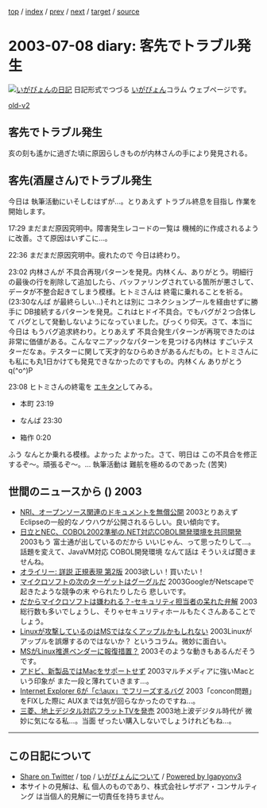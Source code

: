 [top](../index.html) 
 / [index](index.html) 
 / [prev](ig030707.html) 
 / [next](ig030709.html) 
 / [target](http://www.igapyon.jp/igapyon/diary/2003/ig030708.html) 
 / [source](https://github.com/igapyon/diary/blob/master/2003/ig030708.src.md) 

2003-07-08 diary: 客先でトラブル発生
=====================================================================================================
[![いがぴょんの日記](http://www.igapyon.jp/igapyon/diary/images/iga200306s.jpg "いがぴょん")](http://www.igapyon.jp/igapyon/diary/memo/memoigapyon.html) 日記形式でつづる [いがぴょん](http://www.igapyon.jp/igapyon/diary/memo/memoigapyon.html)コラム ウェブページです。

[old-v2](ig030708-orig.html)

## 客先でトラブル発生

亥の刻も遙かに過ぎた頃に原因らしきものが内林さんの手により発見される。


## 客先(酒屋さん)でトラブル発生

今日は 執筆活動にいそしむはずが…。とりあえず トラブル終息を目指し 作業を開始します。

17:29 まだまだ原因究明中。障害発生レコードの一覧は 機械的に作成されるように改善。さて原因はいずこに…。

22:36 まだまだ原因究明中。疲れたので 今日は終わり。

23:02 内林さんが 不具合再現パターンを発見。内林くん、ありがとう。明細行の最後の行を削除して追加したら、バッファリングされている箇所が悪さして、データが不整合起きてしまう模様。ヒトミさんは 終電に乗れることを祈る。(23:30なんば が最終らしい…)それとは別に コネクションプールを経由せずに勝手に DB接続するパターンを発見。これはヒドイ不具合。でもバグが２つ合体して バグとして発動しないようになっていました。びっくり仰天。さて、本当に 今日は もうバグ追求終わり。とりあえず 不具合発生パターンが再現できたのは非常に価値がある。こんなマニアックなパターンを見つける内林は すごいテスターだなぁ。テスターに関して天才的なひらめきがあるんだもの。ヒトミさんにも私にも丸1日かけても発見できなかったのですもの。内林くん ありがとう q(^o^)P

23:08 ヒトミさんの終電を [エキタン](http://ekitan.com/)してみる。

* 本町 23:19
  
* なんば 23:30
  
* 箱作 0:20

ふう なんとか乗れる模様。よかった よかった。さて、明日は この不具合を修正するぞ～。頑張るぞ～。… 執筆活動は 難航を極めるのであった
(苦笑)

## 世間のニュースから () 2003

* [NRI、オープンソース関連のドキュメントを無償公開](http://japan.cnet.com/news/ent/story/0,2000047623,20059787,00.htm)  2003とりあえず Eclipseの一般的なノウハウが公開されるらしい。良い傾向です。
* [日立とNEC、COBOL2002準拠の.NET対応COBOL開発環境を共同開発](http://japan.cnet.com/news/ent/story/0,2000047623,20059740,00.htm)  2003もう 富士通が出しているのだから いいじゃん、って思ったりして…。話題を変えて、JavaVM対応 COBOL開発環境 なんて話は そういえば聞きませんね。
* [オライリー: 詳説 正規表現 第2版](http://www.oreilly.co.jp/BOOK/regex2/)  2003欲しい！買いたい！
* [マイクロソフトの次のターゲットはグーグルだ](http://japan.cnet.com/news/special/story/0,2000047679,20059743,00.htm)  2003GoogleがNetscapeで起きたような競争の末 やられたりしたら 悲しいです。
* [だからマイクロソフトは嫌われる？-セキュリティ担当者の呆れた弁解](http://japan.cnet.com/svc/rss?id=1261.47623.59757)  2003総行数も多いでしょうし、そりゃセキュリティホールもたくさんあることでしょう。
* [Linuxが攻撃しているのはMSではなくアップルかもしれない](http://blog.cnetnetworks.jp/umeda/archives/000480.html)  2003Linuxがアップルを誤爆するのではないか？ というコラム。微妙に面白い。
* [MSがLinux推進ベンダーに報復措置？](http://www.zdnet.co.jp/news/0307/08/nebt_06.html)  2003そのような動きもあるんだそうです。
* [アドビ、新製品ではMacをサポートせず](http://japan.cnet.com/news/tech/story/0,2000047674,20059771,00.htm)  2003マルチメディアに強いMacという印象が また一段と薄れていきます…。
* [Internet Explorer 6が「c:\aux」でフリーズするバグ](http://www.zdnet.co.jp/news/0307/08/njbt_06.html)  2003「concon問題」をFIXした際に AUXまでは気が回らなかったのですね…。
* [三菱、地上デジタル対応フラットTVを発売](http://www.zdnet.co.jp/news/0307/08/njbt_09.html)  2003地上波デジタル時代が 微妙に気になる私…。当面 ぜったい購入しないでしょうけれどもね…。


----------------------------------------------------------------------------------------------------

## この日記について

* [Share on Twitter](https://twitter.com/intent/tweet?hashtags=igapyon%2Cdiary%2C%E3%81%84%E3%81%8C%E3%81%B4%E3%82%87%E3%82%93&text=%E5%AE%A2%E5%85%88%E3%81%A7%E3%83%88%E3%83%A9%E3%83%96%E3%83%AB%E7%99%BA%E7%94%9F&url=http%3A%2F%2Fwww.igapyon.jp%2Figapyon%2Fdiary%2F2003%2Fig030708.html) / [top](../index.html) / [いがぴょんについて](http://www.igapyon.jp/igapyon/diary/memo/memoigapyon.html) / [Powered by Igapyonv3](https://github.com/igapyon/igapyonv3)
* 本サイトの見解は、私 個人のものであり、株式会社レザボア・コンサルティング は当個人的見解に一切責任を持ちません。 
